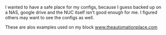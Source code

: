 I wanted to have a safe place for my configs, because I guess backed up on a NAS, google drive and the NUC itself isn't good enough for me. I figured others may want to see the configs as well.

These are alos examples used on my block www.theautomationplace.com

